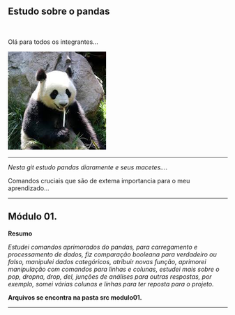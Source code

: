 ## Estudo sobre o pandas 

<div style="display: inline_block">
<br>
<p>Olá para todos os integrantes...</p>
<img aling="center" alt="Pandas" src='assets/pandas.jpeg'>
</div>

<hr>


*Nesta git estudo pandas diaramente e seus macetes....*


<p>Comandos cruciais que são de extema importancia para o meu aprendizado...</p>

<hr>

## Módulo 01.

**Resumo**

*Estudei comandos aprimorados do pandas, para carregamento e processamento de dados, fiz comparação booleana para verdadeiro  ou  falso, manipulei dados categóricos, atribuir novas função, aprimorei manipulação com comandos para linhas e colunas, estudei mais sobre o pop, dropna, drop, del, junções de análises para outras respostas, por exemplo, somei várias colunas e linhas para ter reposta para o projeto.*

**Arquivos se encontra na pasta src modulo01.**


<hr>

